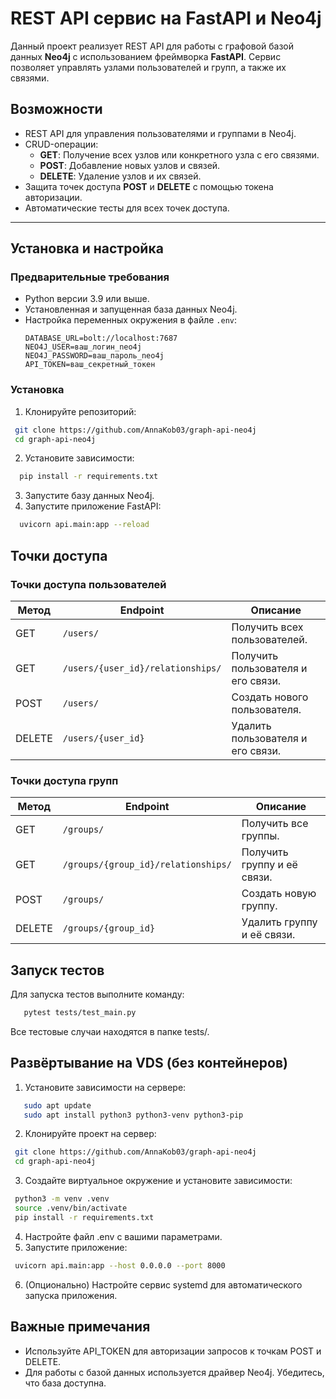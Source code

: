 # REST API сервис на FastAPI и Neo4j

Данный проект реализует REST API для работы с графовой базой данных **Neo4j** с использованием фреймворка **FastAPI**. Сервис позволяет управлять узлами пользователей и групп, а также их связями.

## Возможности

- REST API для управления пользователями и группами в Neo4j.
- CRUD-операции:
  - **GET**: Получение всех узлов или конкретного узла с его связями.
  - **POST**: Добавление новых узлов и связей.
  - **DELETE**: Удаление узлов и их связей.
- Защита точек доступа **POST** и **DELETE** с помощью токена авторизации.
- Автоматические тесты для всех точек доступа.

---

## Установка и настройка

### Предварительные требования
- Python версии 3.9 или выше.
- Установленная и запущенная база данных Neo4j.
- Настройка переменных окружения в файле `.env`:
  ```plaintext
  DATABASE_URL=bolt://localhost:7687
  NEO4J_USER=ваш_логин_neo4j
  NEO4J_PASSWORD=ваш_пароль_neo4j
  API_TOKEN=ваш_секретный_токен

### Установка
1. Клонируйте репозиторий:
 ```bash
  git clone https://github.com/AnnaKob03/graph-api-neo4j
  cd graph-api-neo4j
   ```
2. Установите зависимости:
 ```bash
   pip install -r requirements.txt
   ```
3. Запустите базу данных Neo4j.
4. Запустите приложение FastAPI:
 ```bash
   uvicorn api.main:app --reload
   ```
## Точки доступа
### Точки доступа пользователей
| Метод  | Endpoint                          | Описание                                 |
|--------|-----------------------------------|-----------------------------------------|
| GET    | `/users/`                        | Получить всех пользователей.           |
| GET    | `/users/{user_id}/relationships/`| Получить пользователя и его связи.     |
| POST   | `/users/`                        | Создать нового пользователя.           |
| DELETE | `/users/{user_id}`               | Удалить пользователя и его связи.      |


### Точки доступа групп
| Метод  | Endpoint                              | Описание                             |
|--------|---------------------------------------|-------------------------------------|
| GET    | `/groups/`                           | Получить все группы.                |
| GET    | `/groups/{group_id}/relationships/`  | Получить группу и её связи.         |
| POST   | `/groups/`                           | Создать новую группу.               |
| DELETE | `/groups/{group_id}`                 | Удалить группу и её связи.          |

## Запуск тестов
Для запуска тестов выполните команду:
```bash
   pytest tests/test_main.py
   ```
Все тестовые случаи находятся в папке tests/.

## Развёртывание на VDS (без контейнеров)
1. Установите зависимости на сервере:
```bash
   sudo apt update
   sudo apt install python3 python3-venv python3-pip
   ```
2. Клонируйте проект на сервер:
 ```bash
  git clone https://github.com/AnnaKob03/graph-api-neo4j
  cd graph-api-neo4j
   ```
3. Создайте виртуальное окружение и установите зависимости:
 ```bash
  python3 -m venv .venv
  source .venv/bin/activate
  pip install -r requirements.txt
   ```
4. Настройте файл .env с вашими параметрами.
5. Запустите приложение:
 ```bash
  uvicorn api.main:app --host 0.0.0.0 --port 8000
   ```
6. (Опционально) Настройте сервис systemd для автоматического запуска приложения.

## Важные примечания
- Используйте API_TOKEN для авторизации запросов к точкам POST и DELETE.
- Для работы с базой данных используется драйвер Neo4j. Убедитесь, что база доступна.
